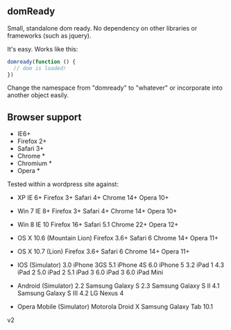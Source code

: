 domReady
--------
Small, standalone dom ready. No dependency on other libraries or frameworks (such as jquery). 

It's easy. Works like this:

``` js
domready(function () {
  // dom is loaded!
})
```

Change the namespace from "domready" to "whatever" or incorporate into another object easily.


Browser support
---------------

  * IE6+
  * Firefox 2+
  * Safari 3+
  * Chrome *
  * Chromium *
  * Opera *


Tested within a wordpress site against:

  * XP
		IE 6+
		Firefox 3+
		Safari 4+
		Chrome 14+
		Opera 10+

  * Win 7
		IE 8+
		Firefox 3+
		Safari 4+
		Chrome 14+
		Opera 10+

  * Win 8
		IE 10
		Firefox 16+
		Safari 5.1
		Chrome 22+
		Opera 12+
		
  * OS X 10.6 (Mountain Lion)
		Firefox 3.6+
		Safari 6
		Chrome 14+
		Opera 11+
	
  * OS X 10.7 (Lion)
		Firefox 3.6+
		Safari 6
		Chrome 14+
		Opera 11+
	
  * IOS (Simulator)
		3.0 iPhone 3GS
		5.1 iPhone 4S
		6.0 iPhone 5
		3.2 iPad 1
		4.3 iPad 2
		5.0 iPad 2
		5.1 iPad 3
		6.0 iPad 3
		6.0 iPad Mini
	
  * Android (Simulator)
		2.2 Samsung Galaxy S
		2.3 Samsung Galaxy S II
		4.1 Samsung Galaxy S III
		4.2 LG Nexus 4
		
  * Opera Mobile (Simulator)
		Motorola Droid X
		Samsung Galaxy Tab 10.1

v2